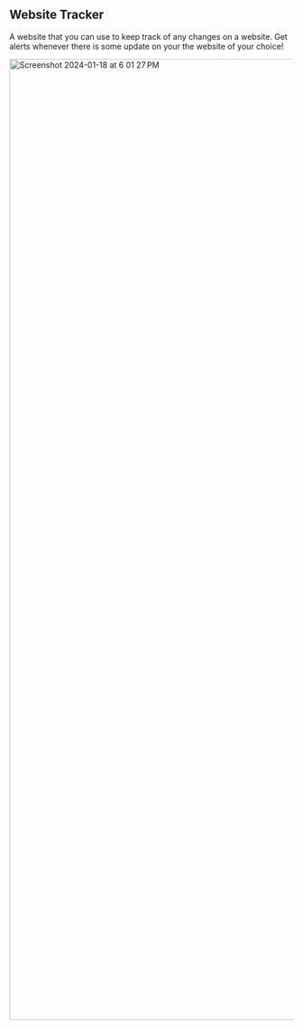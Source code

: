 ## Website Tracker

A website that you can use to keep track of any changes on a website. 
Get alerts whenever there is some update on your the website of your choice!

<img width="1702" alt="Screenshot 2024-01-18 at 6 01 27 PM" src="https://github.com/samvat7/Website-Tracker/assets/108258653/9c466894-8ba1-4d86-be76-d134a45b62dc">
